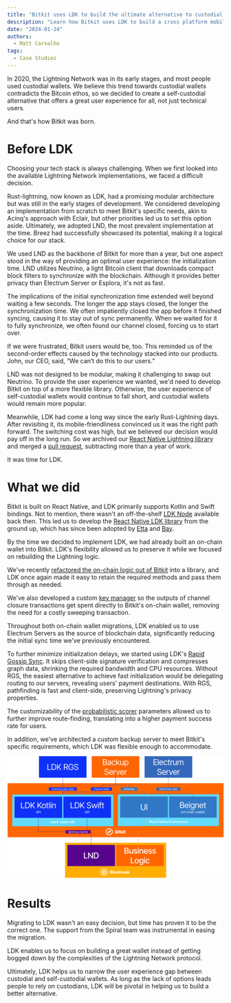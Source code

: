 ```yaml
---
title: "Bitkit uses LDK to build the ultimate alternative to custodial wallets"
description: "Learn how Bitkit uses LDK to build a cross platform mobile wallet"
date: "2024-01-24"
authors:
  - Matt Carvalho
tags:
  - Case Studies
---
```


In 2020, the Lightning Network was in its early stages, and most people used custodial wallets. We believe this trend towards custodial wallets contradicts the Bitcoin ethos, so we decided to create a self-custodial alternative that offers a great user experience for all, not just technical users. 

And that's how Bitkit was born.

# Before LDK

Choosing your tech stack is always challenging. When we first looked into the available Lightning Network implementations, we faced a difficult decision.

Rust-lightning, now known as LDK, had a promising modular architecture but was still in the early stages of development. We considered developing an implementation from scratch to meet Bitkit's specific needs, akin to Acinq's approach with Eclair, but other priorities led us to set this option aside. Ultimately, we adopted LND, the most prevalent implementation at the time. Breez had successfully showcased its potential, making it a logical choice for our stack.

We used LND as the backbone of Bitkit for more than a year, but one aspect stood in the way of providing an optimal user experience: the initialization time. LND utilizes Neutrino, a light Bitcoin client that downloads compact block filters to synchronize with the blockchain. Although it provides better privacy than Electrum Server or Esplora, it's not as fast.

The implications of the initial synchronization time extended well beyond waiting a few seconds. The longer the app stays closed, the longer the synchronization time. We often impatiently closed the app before it finished syncing, causing it to stay out of sync permanently. When we waited for it to fully synchronize, we often found our channel closed, forcing us to start over.

If we were frustrated, Bitkit users would be, too. This reminded us of the second-order effects caused by the technology stacked into our products. John, our CEO, said, “We can’t do this to our users.”

LND was not designed to be modular, making it challenging to swap out Neutrino. To provide the user experience we wanted, we'd need to develop Bitkit on top of a more flexible library. Otherwise, the user experience of self-custodial wallets would continue to fall short, and custodial wallets would remain more popular.

Meanwhile, LDK had come a long way since the early Rust-Lightning days. After revisiting it, its mobile-friendliness convinced us it was the right path forward. The switching cost was high, but we believed our decision would pay off in the long run. So we archived our [React Native Lightning library](https://github.com/synonymdev/react-native-lightning) and merged a [pull request](https://github.com/synonymdev/bitkit/pull/146), subtracting more than a year of work. 

It was time for LDK.

# What we did

Bitkit is built on React Native, and LDK primarily supports Kotlin and Swift bindings. Not to mention, there wasn't an off-the-shelf [LDK Node](https://lightningdevkit.org/blog/announcing-ldk-node/) available back then. This led us to develop the [React Native LDK library](https://github.com/synonymdev/react-native-ldk) from the ground up, which has since been adopted by [Etta](https://github.com/EttaWallet/EttaWallet) and [Bay](https://github.com/bennyhodl/baywallet).

By the time we decided to implement LDK, we had already built an on-chain wallet into Bitkit. LDK's flexibility allowed us to preserve it while we focused on rebuilding the Lightning logic.

We've recently [refactored the on-chain logic out of Bitkit](https://github.com/synonymdev/bitkit/pull/1450) into a library, and LDK once again made it easy to retain the required methods and pass them through as needed.

We've also developed a custom [key manager](https://lightningdevkit.org/key_management/) so the outputs of channel closure transactions get spent directly to Bitkit's on-chain wallet, removing the need for a costly sweeping transaction.

Throughout both on-chain wallet migrations, LDK enabled us to use Electrum Servers as the source of blockchain data, significantly reducing the initial sync time we've previously encountered.

To further minimize initialization delays, we started using LDK's [Rapid Gossip Sync](https://lightningdevkit.org/blog/announcing-rapid-gossip-sync/). It skips client-side signature verification and compresses graph data, shrinking the required bandwidth and CPU resources. Without RGS, the easiest alternative to achieve fast initialization would be delegating routing to our servers, revealing users' payment destinations. With RGS, pathfinding is fast and client-side, preserving Lightning's privacy properties.

The customizability of the [probabilistic scorer](https://docs.rs/lightning/*/lightning/routing/scoring/struct.ProbabilisticScorer.html) parameters allowed us to further improve route-finding, translating into a higher payment success rate for users.

In addition, we've architected a custom backup server to meet Bitkit's specific requirements, which LDK was flexible enough to accommodate.

![Bitkit architecture](../assets/bitkit-architecture.png)

# Results

Migrating to LDK wasn't an easy decision, but time has proven it to be the correct one. The support from the Spiral team was instrumental in easing the migration.

LDK enables us to focus on building a great wallet instead of getting bogged down by the complexities of the Lightning Network protocol.

Ultimately, LDK helps us to narrow the user experience gap between custodial and self-custodial wallets. As long as the lack of options leads people to rely on custodians, LDK will be pivotal in helping us to build a better alternative.

